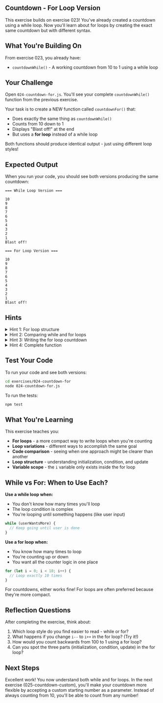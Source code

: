 ## Countdown - For Loop Version

This exercise builds on exercise 023! You've already created a countdown using a while loop. Now you'll learn about for loops by creating the exact same countdown but with different syntax.

## What You're Building On

From exercise 023, you already have:
- `countdownWhile()` - A working countdown from 10 to 1 using a while loop

## Your Challenge

Open `024-countdown-for.js`. You'll see your complete `countdownWhile()` function from the previous exercise.

Your task is to create a NEW function called `countdownFor()` that:
- Does exactly the same thing as `countdownWhile()`
- Counts from 10 down to 1
- Displays "Blast off!" at the end
- But uses a **for loop** instead of a while loop

Both functions should produce identical output - just using different loop styles!

## Expected Output

When you run your code, you should see both versions producing the same countdown:
```
=== While Loop Version ===

10
9
8
7
6
5
4
3
2
1
Blast off!

=== For Loop Version ===

10
9
8
7
6
5
4
3
2
1
Blast off!
```

## Hints

<details>
<summary>Hint 1: For loop structure</summary>

A for loop has three parts in parentheses, separated by semicolons:

```javascript
for (initialization; condition; update) {
  // code to repeat
}
```

- **initialization**: Runs once before the loop starts (let i = 10)
- **condition**: Checked before each iteration (i >= 1)
- **update**: Runs after each iteration (i--)

All the counter logic is in one line at the top!

</details>

<details>
<summary>Hint 2: Comparing while and for loops</summary>

Here's how while and for loops relate:

**While loop (what you already have):**
```javascript
let count = 10;           // initialization
while (count >= 1) {      // condition
  console.log(count);
  count--;                // update
}
```

**For loop (same thing, different format):**
```javascript
for (let i = 10; i >= 1; i--) {  // initialization; condition; update
  console.log(i);
}
```

The for loop just moves the initialization and update into the for statement!

</details>

<details>
<summary>Hint 3: Writing the for loop countdown</summary>

Your for loop should:
- Start with `let i = 10` (initialization)
- Continue while `i >= 1` (condition)
- Decrease with `i--` (update)

```javascript
for (let i = 10; i >= 1; i--) {
  console.log(i);
}
console.log("Blast off!");
```

Notice how compact it is compared to the while loop!

</details>

<details>
<summary>Hint 4: Complete function</summary>

Here's the complete structure:

```javascript
export function countdownFor() {
  for (let i = 10; i >= 1; i--) {
    console.log(i);
  }
  console.log("Blast off!");
}
```

The for loop is especially nice for counting because all the counter logic is in one place at the top!

</details>

## Test Your Code

To run your code and see both versions:
```bash
cd exercises/024-countdown-for
node 024-countdown-for.js
```

To run the tests:
```bash
npm test
```

## What You're Learning

This exercise teaches you:
- **For loops** - a more compact way to write loops when you're counting
- **Loop variations** - different ways to accomplish the same goal
- **Code comparison** - seeing when one approach might be clearer than another
- **Loop structure** - understanding initialization, condition, and update
- **Variable scope** - the `i` variable only exists inside the for loop

## While vs For: When to Use Each?

**Use a while loop when:**
- You don't know how many times you'll loop
- The loop condition is complex
- You're looping until something happens (like user input)

```javascript
while (userWantsMore) {
  // Keep going until user is done
}
```

**Use a for loop when:**
- You know how many times to loop
- You're counting up or down
- You want all the counter logic in one place

```javascript
for (let i = 0; i < 10; i++) {
  // Loop exactly 10 times
}
```

For countdowns, either works fine! For loops are often preferred because they're more compact.

## Reflection Questions

After completing the exercise, think about:
1. Which loop style do you find easier to read - while or for?
2. What happens if you change `i--` to `i++` in the for loop? (Try it!)
3. How would you count backwards from 100 to 1 using a for loop?
4. Can you spot the three parts (initialization, condition, update) in the for loop?

## Next Steps

Excellent work! You now understand both while and for loops. In the next exercise (025-countdown-custom), you'll make your countdown more flexible by accepting a custom starting number as a parameter. Instead of always counting from 10, you'll be able to count from any number!

